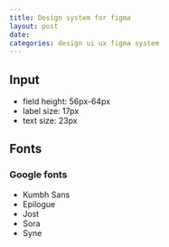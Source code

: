 ```yaml
---
title: Design system for figma
layout: post
date: 
categories: design ui ux figma system
---
```




## Input

- field height: 56px-64px
- label size: 17px
- text size: 23px


## Fonts

### Google fonts

- Kumbh Sans
- Epilogue
- Jost
- Sora
- Syne
